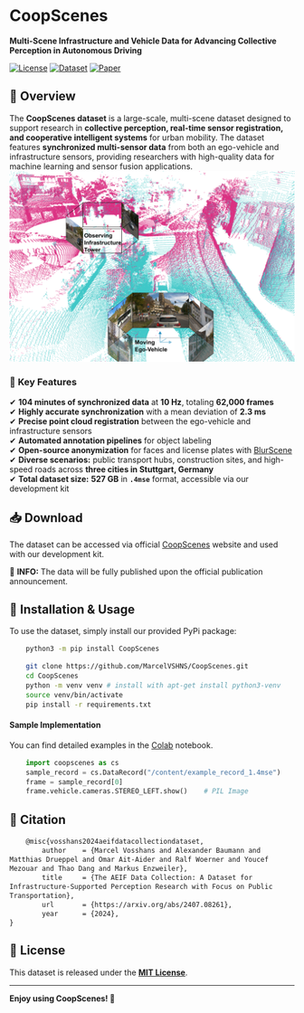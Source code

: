 # **CoopScenes**   
**Multi-Scene Infrastructure and Vehicle Data for Advancing Collective Perception in Autonomous Driving**  

[![License](https://img.shields.io/badge/license-MIT-blue.svg)](LICENSE) [![Dataset](https://img.shields.io/badge/Dataset-527GB-green)](https://coopscenes.github.io/) [![Paper](https://img.shields.io/badge/Paper-ArXiv-orange)](https://arxiv.org/abs/2407.08261)  

## 🚀 **Overview**  
The **CoopScenes dataset** is a large-scale, multi-scene dataset designed to support research in **collective perception,
real-time sensor registration, and cooperative intelligent systems** for urban mobility. The dataset features **synchronized 
multi-sensor data** from both an ego-vehicle and infrastructure sensors, providing researchers with high-quality data for
machine learning and sensor fusion applications.
![Sample Frame](docs/frame_sample.png)

### 📌 **Key Features**  
✔ **104 minutes of synchronized data** at **10 Hz**, totaling **62,000 frames**  
✔ **Highly accurate synchronization** with a mean deviation of **2.3 ms**  
✔ **Precise point cloud registration** between the ego-vehicle and infrastructure sensors  
✔ **Automated annotation pipelines** for object labeling  
✔ **Open-source anonymization** for faces and license plates with [BlurScene](https://github.com/CoopScenes/BlurScene)  
✔ **Diverse scenarios:** public transport hubs, construction sites, and high-speed roads across **three cities in Stuttgart, Germany**  
✔ **Total dataset size:** **527 GB** in **`.4mse`** format, accessible via our development kit  

## 📥 **Download**
The dataset can be accessed via official [CoopScenes](https://coopscenes.github.io/) website and used with our development kit.

📢 **INFO:** The data will be fully published upon the official publication announcement.

## 🔧 **Installation & Usage**  
To use the dataset, simply install our provided PyPi package:
```bash
    python3 -m pip install CoopScenes
```

```bash
    git clone https://github.com/MarcelVSHNS/CoopScenes.git
    cd CoopScenes
    python -m venv venv # install with apt-get install python3-venv
    source venv/bin/activate
    pip install -r requirements.txt 
```

#### Sample Implementation
You can find detailed examples in the [Colab](https://colab.research.google.com/drive/1p2cw3bSZ6B798qQ2jVnpvKQI5pv_-y_D?usp=sharing#scrollTo=aYpilA40LqDK) notebook.
```python
    import coopscenes as cs
    sample_record = cs.DataRecord("/content/example_record_1.4mse")
    frame = sample_record[0]
    frame.vehicle.cameras.STEREO_LEFT.show()    # PIL Image
```

## 📑 Citation
```
    @misc{vosshans2024aeifdatacollectiondataset,
        author    = {Marcel Vosshans and Alexander Baumann and Matthias Drueppel and Omar Ait-Aider and Ralf Woerner and Youcef Mezouar and Thao Dang and Markus Enzweiler},
        title     = {The AEIF Data Collection: A Dataset for Infrastructure-Supported Perception Research with Focus on Public Transportation},
        url       = {https://arxiv.org/abs/2407.08261},
        year      = {2024},
}
```

## 📜 **License**
This dataset is released under the **[MIT License](LICENSE)**.

---

**Enjoy using CoopScenes! 🚀**



